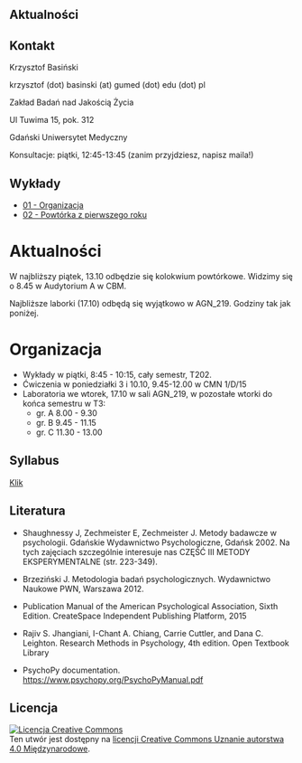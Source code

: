 ## Aktualności


## Kontakt

Krzysztof Basiński

krzysztof (dot) basinski (at) gumed (dot) edu (dot) pl

Zakład Badań nad Jakością Życia

Ul Tuwima 15, pok. 312

Gdański Uniwersytet Medyczny

Konsultacje: piątki, 12:45-13:45 (zanim przyjdziesz, napisz maila!)

## Wykłady

- [01 - Organizacja](w01.html)
- [02 - Powtórka z pierwszego roku](w02.html)

<!-- 

- [03 - Eksperymenty, wprowadzenie](w03.html)
- [04 - Plany proste](w04.html)
- [05 - Powtarzany pomiar](w05.html)
- [06 - Plany złożone](w06.html)
- [07 - Analiza planów złożonych](plany_zlozone/analiza.zip)
- [08 - RCT](w08.html)
- [09 - Quasi-eksperymenty](w09.html)
- [10 - Kryzys replikowalności i kulty cargo](replikowalnosc_cargo.pdf) 
- 
## Nagrania wykładów

- [Analiza planów złożonych](https://youtu.be/9OMrcudz9YM)

## Ćwiczenia

- [01 - organizacja i projekty](c01.html)
- [Przykładowy eksperyment do analizy (2021-22)](analiza_psychopy/analiza_psychopy.zip)
- [Przykładowy eksperyment do analizy (2022-23)](analiza_psychopy_2022/analiza_psychopy_2022.zip)
- [Kryteria oceny projektów](kryteria_oceny_projektow)
- [Standardy APA-PL](Standardy%20APA-PL.pdf) 


## Zadania domowe


### Zadanie na 11.10

* Zainstaluj PsychoPy
* Zobacz [Jason Ozubko - Getting Started with PsychoPy, Part 1](https://www.youtube.com/watch?v=GSv60zgQlB8&list=PL6PJquR5BWXllUt585cRJWcRTly55iXTm)

### Zadanie na 18.10

* W 2-3 osobowych grupach "projektowych" 
* Postawcie (dowolne) pytanie badawcze
* Zróbcie (ekspresowy) przegląd literatury
* Znajdźcie co najmniej trzy artykuły (co najmniej dwa po angielsku, co najmniej jeden przeglądowy)
* Zaprezentujcie, co jest w tych artykułach
* Zróbcie podsumowanie i spróbujcie odpowiedzieć na pytanie badawcze 



-->
# Aktualności

W najbliższy piątek, 13.10 odbędzie się kolokwium powtórkowe. Widzimy się o 8.45 w Audytorium A w CBM.

Najbliższe laborki (17.10) odbędą się wyjątkowo w AGN_219. Godziny tak jak poniżej.

# Organizacja

- Wykłady w piątki, 8:45 - 10:15, cały semestr, T202.
- Ćwiczenia w poniedziałki 3 i 10.10, 9.45-12.00 w CMN 1/D/15 
- Laboratoria we wtorek, 17.10 w sali AGN_219, w pozostałe wtorki do końca semestru w T3:
  - gr. A 8.00 - 9.30 
  - gr. B 9.45 - 11.15 
  - gr. C 11.30 - 13.00



## Syllabus

[Klik](syllabus.pdf)

## Literatura

- Shaughnessy J, Zechmeister E, Zechmeister J. Metody badawcze w psychologii. Gdańskie Wydawnictwo Psychologiczne, Gdańsk 2002. Na tych zajęciach szczególnie interesuje nas CZĘŚĆ III METODY EKSPERYMENTALNE (str. 223-349).

- Brzeziński J. Metodologia badań psychologicznych. Wydawnictwo Naukowe PWN, Warszawa 2012.

- Publication Manual of the American Psychological Association, Sixth Edition. CreateSpace Independent Publishing Platform, 2015

- Rajiv S. Jhangiani, I-Chant A. Chiang, Carrie Cuttler, and Dana C. Leighton. Research Methods in Psychology, 4th edition. Open Textbook Library

- PsychoPy documentation. https://www.psychopy.org/PsychoPyManual.pdf


## Licencja

<a rel="license" href="http://creativecommons.org/licenses/by/4.0/"><img alt="Licencja Creative Commons" style="border-width:0" src="https://i.creativecommons.org/l/by/4.0/88x31.png" /></a><br />Ten utwór jest dostępny na <a rel="license" href="http://creativecommons.org/licenses/by/4.0/">licencji Creative Commons Uznanie autorstwa 4.0 Międzynarodowe</a>.
